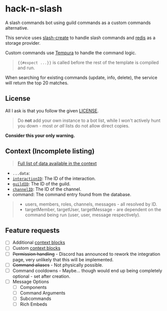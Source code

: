 # hack-n-slash
A slash commands bot using guild commands as a custom commands alternative.

This service uses [slash-create](https://slash-create.js.org) to handle slash commands and [redis](https://redis.js.org) as a storage provider.

Custom commands use [Tempura](https://github.com/lukeed/tempura) to handle the command logic.
> `{{#expect ...}}` is called before the rest of the template is compiled and run.

When searching for existing commands (update, info, delete), the service will return the top 20 matches.

## License

All I ask is that you follow the given [LICENSE](./LICENSE).

> Do **not** add your own instance to a bot list, while I won't actively hunt you down - most *or all* lists do not allow direct copies.

**Consider this your only warning.**

## Context (Incomplete listing)

> [Full list of data available in the context](https://github.com/sudojunior/hack-n-slash/blob/main/src/util/template-engine.ts#L64-82)

- `...data`: 
- [`interactionID`](https://slash-create.js.org/#/docs/main/latest/class/CommandContext?scrollTo=interactionID): The ID of the interaction.
- [`guildID`](https://slash-create.js.org/#/docs/main/latest/class/CommandContext?scrollTo=guildID): The ID of the guild.
- [`channelID`](https://slash-create.js.org/#/docs/main/latest/class/CommandContext?scrollTo=channelID): The ID of the channel.
- command: The command entry found from the database.

> - users, members, roles, channels, messages - all resolved by ID.
> - targetMember, targetUser, targetMessage - are dependent on the command being run (user, user, message respectively).

## Feature requests

- [ ] Additional [context blocks](https://github.com/lukeed/tempura/blob/master/docs/blocks.md)
- [ ] Custom [context blocks](https://github.com/lukeed/tempura/blob/master/docs/blocks.md#compiler-blocks)
- [ ] ~~Permission handling~~ - Discord has announced to rework the integration page, very unlikely that this will be implemented.
- [ ] ~~Command aliases~~ - Not physically possible.
- [ ] Command cooldowns - Maybe... though would end up being completely optional - set after creation.
- [ ] Message Options
  - [ ] Components
  - [ ] Command Arguments
  - [ ] Subcommands
  - [ ] Rich Embeds